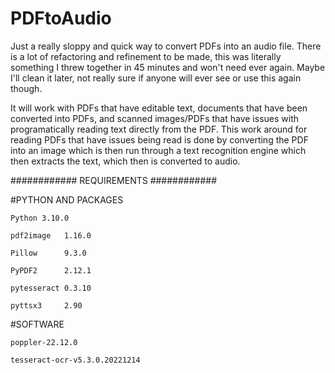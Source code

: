 # PDFtoAudio
Just a really sloppy and quick way to convert PDFs into an audio file. There is a lot of refactoring and refinement to be made, this was literally something I threw together in 45 minutes and won't need ever again. Maybe I'll clean it later, not really sure if anyone will ever see or use this again though.

It will work with PDFs that have editable text, documents that have been converted into PDFs, and scanned images/PDFs that have issues with programatically reading text directly from the PDF. This work around for reading PDFs that have issues being read is done by converting the PDF into an image which is then run through a text recognition engine which then extracts the text, which then is converted to audio.

############
REQUIREMENTS
############


#PYTHON AND PACKAGES


    Python 3.10.0

    pdf2image   1.16.0

    Pillow      9.3.0

    PyPDF2      2.12.1

    pytesseract 0.3.10

    pyttsx3     2.90


#SOFTWARE 


    poppler-22.12.0

    tesseract-ocr-v5.3.0.20221214

